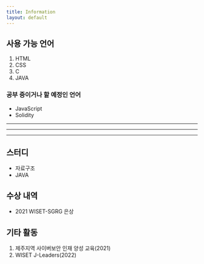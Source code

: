 ```yaml
---
title: Information
layout: default
---
```


## 사용 가능 언어
1. HTML
2. CSS
3. C
4. JAVA
### 공부 중이거나 할 예정인 언어
- JavaScript
- Solidity

---
***
---

## 스터디
- 자료구조
- JAVA
## 수상 내역
- 2021 WISET-SGRG 은상
## 기타 활동
1. 제주지역 사이버보안 인재 양성 교육(2021)
2. WISET J-Leaders(2022)